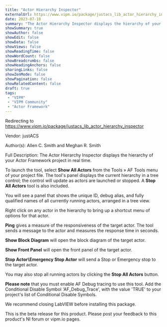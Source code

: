 ```yaml
---
title: "Actor Hierarchy Inspector"
externalUrl: https://www.vipm.io/package/justacs_lib_actor_hierarchy_inspector
date: 2023-07-18
summary: "The Actor Hierarchy Inspector displays the hierarchy of your Actor Framework project in real time."
showSummary: true
showAuthor: false
showEdit: false
showData: false
showViews: false
showReadingTime: false
showWordCount: false
showBreadcrumbs: false
showHeadingAnchors: false
sharingLinks: false
showZenMode: false
showPagination: false
showRelatedContent: false
draft: true
tags:
 - "VIPM"
 - "VIPM Community"
 - "Actor Framework"
---
```


Redirecting to https://www.vipm.io/package/justacs_lib_actor_hierarchy_inspector

Vendor: justACS

Author(s): Allen C. Smith and Meghan R. Smith
 
Full Description:
The Actor Hierarchy Inspector displays the hierarchy of your Actor Framework project in real time.

To launch the tool, select **Show All Actors** from the Tools » AF Tools menu of your project file.  The tool's panel displays the current hierarchy in a tree control; the control will update as actors are launched or stopped. A **Stop All Actors** tool is also included.

You will see a panel that shows the unique ID, debug alias, and fully qualified names of all currently running actors, arranged in a tree view.

Right click on any actor in the hierarchy to bring up a shortcut menu of options for that actor.

**Ping** gives a measure of the responsiveness of the target actor.  The tool sends a message to the actor and measures the response time in seconds.

**Show Block Diagram** will open the block diagram of the target actor.

**Show Front Panel** will open the front panel of the target actor.

**Stop Actor\\Emergency Stop Actor** will send a Stop or Emergency stop to the target actor.

You may also stop all running actors by clicking the **Stop All Actors** button.

**Please note** that you must enable AF Debug tracing to use this tool.  Add the Conditional Disable Symbol 'AF_Debug_Trace', with the value 'TRUE' to your project's list of Conditional Disable Symbols.

We recommend closing LabVIEW before installing this package.

This is the beta release for this product.  Please post your feedback to this product's NI forum or vipm.io pages.